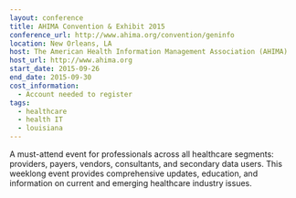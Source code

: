 ```yaml
---
layout: conference
title: AHIMA Convention & Exhibit 2015
conference_url: http://www.ahima.org/convention/geninfo
location: New Orleans, LA
host: The American Health Information Management Association (AHIMA)
host_url: http://www.ahima.org
start_date: 2015-09-26
end_date: 2015-09-30
cost_information:
  - Account needed to register
tags:
  - healthcare
  - health IT
  - louisiana
---
```


A must-attend event for professionals across all healthcare segments: providers, payers,
vendors, consultants, and secondary data users. This weeklong event provides comprehensive
updates, education, and information on current and emerging healthcare industry issues.